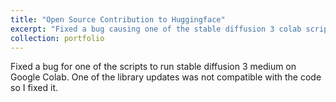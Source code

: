 ```yaml
---
title: "Open Source Contribution to Huggingface"
excerpt: "Fixed a bug causing one of the stable diffusion 3 colab scripts to crash<br/><img src='/images/huggingface.png'>"
collection: portfolio
---
```


Fixed a bug for one of the scripts to run stable diffusion 3 medium on Google Colab. One of the library updates was not compatible with the code so I fixed it.